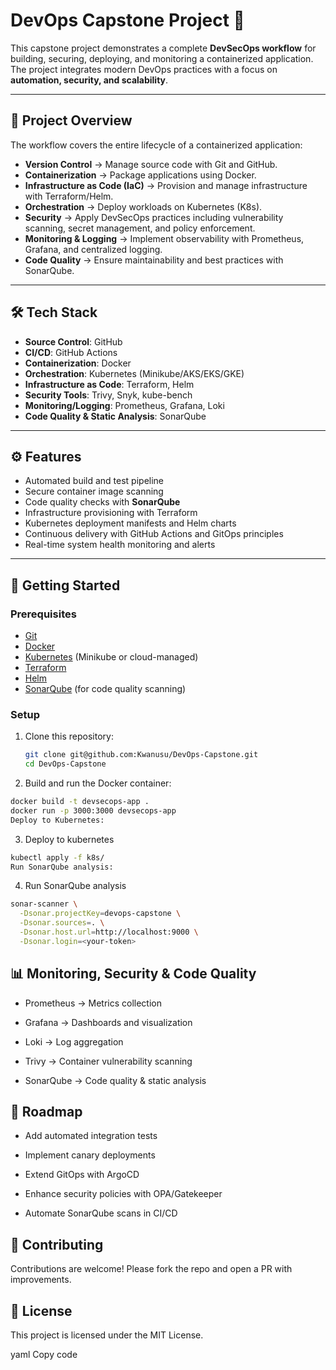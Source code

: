 # DevOps Capstone Project 🚀

This capstone project demonstrates a complete **DevSecOps workflow** for building, securing, deploying, and monitoring a containerized application.  
The project integrates modern DevOps practices with a focus on **automation, security, and scalability**.

---

## 🔑 Project Overview

The workflow covers the entire lifecycle of a containerized application:

- **Version Control** → Manage source code with Git and GitHub.
- **Containerization** → Package applications using Docker.
- **Infrastructure as Code (IaC)** → Provision and manage infrastructure with Terraform/Helm.
- **Orchestration** → Deploy workloads on Kubernetes (K8s).
- **Security** → Apply DevSecOps practices including vulnerability scanning, secret management, and policy enforcement.
- **Monitoring & Logging** → Implement observability with Prometheus, Grafana, and centralized logging.
- **Code Quality** → Ensure maintainability and best practices with SonarQube.

---

## 🛠️ Tech Stack

- **Source Control**: GitHub  
- **CI/CD**: GitHub Actions  
- **Containerization**: Docker  
- **Orchestration**: Kubernetes (Minikube/AKS/EKS/GKE)  
- **Infrastructure as Code**: Terraform, Helm  
- **Security Tools**: Trivy, Snyk, kube-bench  
- **Monitoring/Logging**: Prometheus, Grafana, Loki  
- **Code Quality & Static Analysis**: SonarQube  

---

## ⚙️ Features

- Automated build and test pipeline  
- Secure container image scanning  
- Code quality checks with **SonarQube**  
- Infrastructure provisioning with Terraform  
- Kubernetes deployment manifests and Helm charts  
- Continuous delivery with GitHub Actions and GitOps principles  
- Real-time system health monitoring and alerts  

---

## 🚀 Getting Started

### Prerequisites
- [Git](https://git-scm.com/)  
- [Docker](https://www.docker.com/)  
- [Kubernetes](https://kubernetes.io/) (Minikube or cloud-managed)  
- [Terraform](https://www.terraform.io/)  
- [Helm](https://helm.sh/)  
- [SonarQube](https://www.sonarqube.org/) (for code quality scanning)  

### Setup
1. Clone this repository:
   ```bash
   git clone git@github.com:Kwanusu/DevOps-Capstone.git
   cd DevOps-Capstone
   ```
2. Build and run the Docker container:

```bash
docker build -t devsecops-app .
docker run -p 3000:3000 devsecops-app
Deploy to Kubernetes:
```
3. Deploy to kubernetes
```bash
kubectl apply -f k8s/
Run SonarQube analysis:
```
4. Run SonarQube analysis
```bash
sonar-scanner \
  -Dsonar.projectKey=devops-capstone \
  -Dsonar.sources=. \
  -Dsonar.host.url=http://localhost:9000 \
  -Dsonar.login=<your-token>
```
## 📊 Monitoring, Security & Code Quality
- Prometheus → Metrics collection

- Grafana → Dashboards and visualization

- Loki → Log aggregation

- Trivy → Container vulnerability scanning

- SonarQube → Code quality & static analysis

## 📌 Roadmap
 - Add automated integration tests

 - Implement canary deployments

 - Extend GitOps with ArgoCD

 - Enhance security policies with OPA/Gatekeeper

 - Automate SonarQube scans in CI/CD

## 🤝 Contributing
Contributions are welcome! Please fork the repo and open a PR with improvements.

## 📜 License
This project is licensed under the MIT License.

yaml
Copy code
